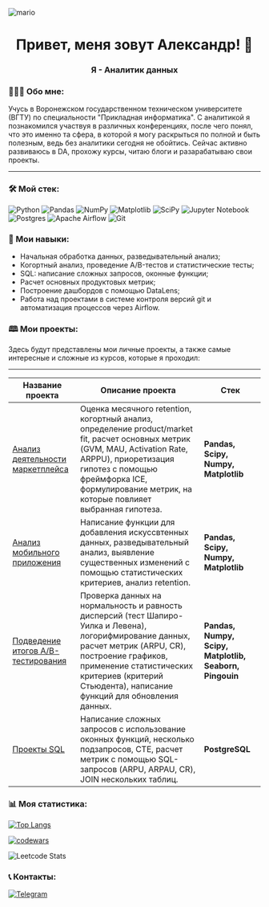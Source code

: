 ![mario](https://user-images.githubusercontent.com/74038190/225813708-98b745f2-7d22-48cf-9150-083f1b00d6c9.gif)

<h1 align="center">Привет, меня зовут Александр! 👋</h1>
<h3 align="center">Я - Аналитик данных</h3>
<h3>👨🏻‍💻 Обо мне:</h3>
<p>Учусь в Воронежском государственном техническом университете (ВГТУ) по специальности "Прикладная информатика". С аналитикой я познакомился участвуя в различных конференциях, после чего понял, что это именно та сфера, в которой я могу раскрыться по полной и быть полезным, ведь без аналитики сегодня не обойтись. Сейчас активно развиваюсь в DA, прохожу курсы, читаю блоги и разарабатываю свои проекты.</p>
<hr>
<h3>🛠️ Мой стек:</h3>

![Python](https://img.shields.io/badge/python-3670A0?style=for-the-badge&logo=python&logoColor=ffdd54) ![Pandas](https://img.shields.io/badge/pandas-%23150458.svg?style=for-the-badge&logo=pandas&logoColor=white) ![NumPy](https://img.shields.io/badge/numpy-%23013243.svg?style=for-the-badge&logo=numpy&logoColor=white) ![Matplotlib](https://img.shields.io/badge/Matplotlib-%23ffffff.svg?style=for-the-badge&logo=Matplotlib&logoColor=black) ![SciPy](https://img.shields.io/badge/SciPy-%230C55A5.svg?style=for-the-badge&logo=scipy&logoColor=%white) ![Jupyter Notebook](https://img.shields.io/badge/jupyter-%23FA0F00.svg?style=for-the-badge&logo=jupyter&logoColor=white) ![Postgres](https://img.shields.io/badge/postgres-%23316192.svg?style=for-the-badge&logo=postgresql&logoColor=white) ![Apache Airflow](https://img.shields.io/badge/Apache%20Airflow-017CEE?style=for-the-badge&logo=Apache%20Airflow&logoColor=white) ![Git](https://img.shields.io/badge/git-%23F05033.svg?style=for-the-badge&logo=git&logoColor=white)

<h3>🧠 Мои навыки:</h3>

- Начальная обработка данных, разведывательный анализ;
- Когортный анализ, проведение A/B-тестов и статистические тесты;
- SQL: написание сложных запросов, оконные функции;
- Расчет основных продуктовых метрик;
- Построение дашбордов с помощью DataLens;
- Работа над проектами в системе контроля версий git и автоматизация процессов через Airflow.

<h3>🕮 Мои проекты:</h3>

Здесь будут представлены мои личные проекты, а также самые интересные и сложные из курсов, которые я проходил:

-----------------------------------------------------------------------------
|     Название проекта     |          Описание проекта          |    Стек   |
|--------------------------|------------------------------------|-----------|
| [Анализ деятельности маркетплейса](https://github.com/1RsN1/analysis_marketplace) | Оценка месячного retention, когортный анализ, определение product/market fit, расчет основных метрик (GVM, MAU, Activation Rate, ARPPU), приоретизация гипотез с помощью фреймфорка ICE, формулирование метрик, на которые повлияет выбранная гипотеза.| **Pandas, Scipy, Numpy, Matplotlib** |
| [Анализ мобильного приложения](https://github.com/1RsN1/ineffective_experiment) | Написание функции для добавления искуссвтенных данных, разведывательный анализ, выявление существенных изменений с помощью статистических критериев, анализ retention.| **Pandas, Scipy, Numpy, Matplotlib** | 
| [Подведение итогов A/B-тестирования](https://github.com/1RsN1/analysis_AB_test) | Проверка данных на нормальность и равность дисперсий (тест Шапиро-Уилка и Левена), логорифмирование данных, расчет метрик (ARPU, CR), построение графиков, применение статистических критериев (критерий Стьюдента), написание функций для обновления данных. | **Pandas, Numpy, Scipy, Matplotlib, Seaborn, Pingouin** |
| [Проекты SQL](https://github.com/1RsN1/SQL_queries) | Написание сложных запросов с использование оконных функций, несколько подзапросов, CTE, расчет метрик с помощью SQL-запросов (ARPU, ARPAU, CR), JOIN нескольких таблиц. | **PostgreSQL** |

<h3>📊 Моя статистика:</h3>

[![Top Langs](https://github-readme-stats.vercel.app/api/top-langs/?username=1RsN1&layout=compact)](https://github.com/anuraghazra/github-readme-stats)

[![codewars](https://www.codewars.com/users/_RsN_/badges/large)](https://www.codewars.com/users/_RsN_)

![Leetcode Stats](https://leetcard.jacoblin.cool/1RsN1)

<h3>📞 Контакты:</h3>

[![Telegram](https://img.shields.io/badge/Telegram-2CA5E0?style=for-the-badge&logo=telegram&logoColor=white)](https://t.me/Romnov_A)

